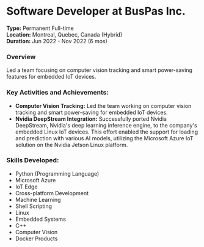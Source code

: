 # Software Developer at BusPas Inc.
**Type:** Permanent Full-time  
**Location:** Montreal, Quebec, Canada (Hybrid)  
**Duration:** Jun 2022 - Nov 2022 (6 mos)

### Overview
Led a team focusing on computer vision tracking and smart power-saving features for embedded IoT devices. 

### Key Activities and Achievements:
- **Computer Vision Tracking:** Led the team working on computer vision tracking and smart power-saving for embedded IoT devices.
- **Nvidia DeepStream Integration:** Successfully ported Nvidia DeepStream, Nvidia's deep learning inference engine, to the company's embedded Linux IoT devices. This effort enabled the support for loading and prediction with various AI models, utilizing the Microsoft Azure IoT solution on the Nvidia Jetson Linux platform.

### Skills Developed:
- Python (Programming Language)
- Microsoft Azure
- IoT Edge
- Cross-platform Development
- Machine Learning
- Shell Scripting
- Linux
- Embedded Systems
- C++
- Computer Vision
- Docker Products
